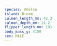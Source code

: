 ```yaml
---
species: Adelie
island: Dream
culmen_length_mm: 42.3
culmen_depth_mm: 21.2
flipper_length_mm: 191
body_mass_g: 4150
sex: MALE
---
```

